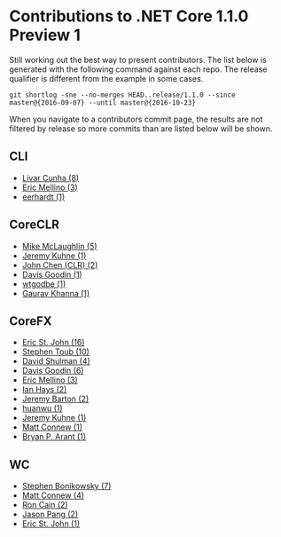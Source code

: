 # Contributions to .NET Core 1.1.0 Preview 1

Still working out the best way to present contributors. The list below is generated with the following command against each repo. The release qualifier is different from the example in some cases.

```
git shortlog -sne --no-merges HEAD..release/1.1.0 --since master@{2016-09-07} --until master@{2016-10-23}
```

When you navigate to a contributors commit page, the results are not filtered by release so more commits than are listed below will be shown.

## CLI

- [Livar Cunha  (8)](https://github.com/dotnet/cli/commits/rel/1.0.0-preview2.1?author=livar@live.com)
- [Eric Mellino (3)](https://github.com/dotnet/cli/commits/rel/1.0.0-preview2.1?author=erme@microsoft.com)
- [eerhardt     (1)](https://github.com/dotnet/cli/commits/rel/1.0.0-preview2.1?author=eric.erhardt@microsoft.com)

## CoreCLR

- [Mike McLaughlin (5)](https://github.com/dotnet/coreclr/commits/release/1.1.0?author=mikem@microsoft.com)
- [Jeremy Kuhne    (1)](https://github.com/dotnet/coreclr/commits/release/1.1.0?author=jeremy.kuhne@microsoft.com)
- [John Chen (CLR) (2)](https://github.com/dotnet/coreclr/commits/release/1.1.0?author=jochen@microsoft.com)
- [Davis Goodin    (1)](https://github.com/dotnet/coreclr/commits/release/1.1.0?author=dagood@users.noreply.github.com)
- [wtgodbe         (1)](https://github.com/dotnet/coreclr/commits/release/1.1.0?author=wigodbe@microsoft.com)
- [Gaurav Khanna   (1)](https://github.com/dotnet/coreclr/commits/release/1.1.0?author=gkhanna@microsoft.com)

## CoreFX

- [Eric St. John  (16)](https://github.com/dotnet/corefx/commits/release/1.1.0?author=ericstj@microsoft.com)
- [Stephen Toub   (10)](https://github.com/dotnet/corefx/commits/release/1.1.0?author=stoub@microsoft.com)
- [David Shulman  (4)](https://github.com/dotnet/corefx/commits/release/1.1.0?author=david.shulman@microsoft.com)
- [Davis Goodin   (6)](https://github.com/dotnet/corefx/commits/release/1.1.0?author=dagood@microsoft.com)
- [Eric Mellino   (3)](https://github.com/dotnet/corefx/commits/release/1.1.0?author=erme@microsoft.com)
- [Ian Hays       (2)](https://github.com/dotnet/corefx/commits/release/1.1.0?author=ianha@microsoft.com)
- [Jeremy Barton  (2)](https://github.com/dotnet/corefx/commits/release/1.1.0?author=jbarton@microsoft.com)
- [huanwu         (1)](https://github.com/dotnet/corefx/commits/release/1.1.0?author=huanwu@microsoft.com)
- [Jeremy Kuhne   (1)](https://github.com/dotnet/corefx/commits/release/1.1.0?author=jeremy.kuhne@microsoft.com)
- [Matt Connew    (1)](https://github.com/dotnet/corefx/commits/release/1.1.0?author=mconnew@microsoft.com)
- [Bryan P. Arant (1)](https://github.com/dotnet/corefx/commits/release/1.1.0?author=bryanar@microsoft.com)

## WC

- [Stephen Bonikowsky (7)](https://github.com/dotnet/wcf/commits/release/1.1.0?author=stebon@microsoft.com)
- [Matt Connew        (4)](https://github.com/dotnet/wcf/commits/release/1.1.0?author=mconnew@microsoft.com)
- [Ron Cain           (2)](https://github.com/dotnet/wcf/commits/release/1.1.0?author=roncain@microsoft.com)
- [Jason Pang         (2)](https://github.com/dotnet/wcf/commits/release/1.1.0?author=iamjasonp@users.noreply.github.com)
- [Eric St. John      (1)](https://github.com/dotnet/wcf/commits/release/1.1.0?author=ericstj@microsoft.com)
